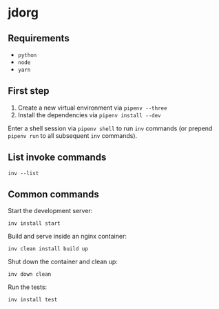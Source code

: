 # jdorg

## Requirements

* `python`
* `node`
* `yarn`

## First step

1. Create a new virtual environment via `pipenv --three`
2. Install the dependencies via `pipenv install --dev`

Enter a shell session via `pipenv shell` to run `inv` commands (or prepend `pipenv run` to all subsequent `inv` commands).

## List invoke commands

`inv --list`

## Common commands

Start the development server:

`inv install start`

Build and serve inside an nginx container:

`inv clean install build up`

Shut down the container and clean up:

`inv down clean`

Run the tests:

`inv install test`
